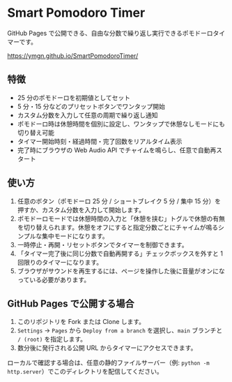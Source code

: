 # Smart Pomodoro Timer

GitHub Pages で公開できる、自由な分数で繰り返し実行できるポモドーロタイマーです。

https://ymgn.github.io/SmartPomodoroTimer/

## 特徴

- 25 分のポモドーロを初期値としてセット
- 5 分・15 分などのプリセットボタンでワンタップ開始
- カスタム分数を入力して任意の周期で繰り返し通知
- ポモドーロ時は休憩時間を個別に設定し、ワンタップで休憩なしモードにも切り替え可能
- タイマー開始時刻・経過時間・完了回数をリアルタイム表示
- 完了時にブラウザの Web Audio API でチャイムを鳴らし、任意で自動再スタート

## 使い方

1. 任意のボタン（ポモドーロ 25 分 / ショートブレイク 5 分 / 集中 15 分）を押すか、カスタム分数を入力して開始します。
2. ポモドーロモードでは休憩時間の入力と「休憩を挟む」トグルで休憩の有無を切り替えられます。休憩をオフにすると指定分数ごとにチャイムが鳴るシンプルな集中モードになります。
3. 一時停止・再開・リセットボタンでタイマーを制御できます。
4. 「タイマー完了後に同じ分数で自動再開する」チェックボックスを外すと 1 回限りのタイマーになります。
5. ブラウザがサウンドを再生するには、ページを操作した後に音量がオンになっている必要があります。

## GitHub Pages で公開する場合

1. このリポジトリを Fork または Clone します。
2. `Settings` → `Pages` から `Deploy from a branch` を選択し、`main` ブランチと `/ (root)` を指定します。
3. 数分後に発行される公開 URL からタイマーにアクセスできます。

ローカルで確認する場合は、任意の静的ファイルサーバー（例: `python -m http.server`）でこのディレクトリを配信してください。
